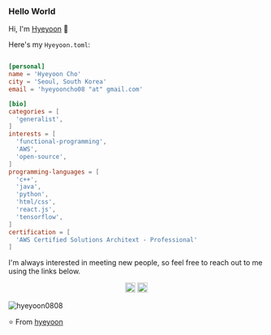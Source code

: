 ### Hello World
Hi, I'm [Hyeyoon](https://github.com/hyeyoon0808) 👋

Here's my `Hyeyoon.toml`:

```toml

[personal]
name = 'Hyeyoon Cho'
city = 'Seoul, South Korea'
email = 'hyeyooncho08 "at" gmail.com'

[bio]
categories = [
  'generalist',
]
interests = [
  'functional-programming',
  'AWS',
  'open-source',
]
programming-languages = [
  'c++',
  'java',
  'python',
  'html/css',
  'react.js',
  'tensorflow',
]
certification = [
  'AWS Certified Solutions Architext - Professional'
]


```

I'm always interested in meeting new people, so feel free to reach out to me using the links below.

<p align="center">
  <a href="mailto:hyeyooncho08@gmail.com"><img src="https://image.flaticon.com/icons/svg/725/725643.svg" height="20" width="20" /></a>
  <a href="https://linkedin.com/in/hyeyooncho"><img src="https://cdn.jsdelivr.net/npm/simple-icons@3.0.1/icons/linkedin.svg" height="20"     width="20" /></a>
</p>

<p align="left">
  <img src="https://github-readme-stats.vercel.app/api?username=hyeyoon0808&show_icons=true" alt="hyeyoon0808" /> 

</p>
<p align="left"> </p>



⭐️ From [hyeyoon](https://github.com/[hyeyoon0808])
